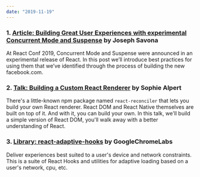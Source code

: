 ```yaml
---
date: "2019-11-19"
---
```


### 1. [Article: Building Great User Experiences with experimental Concurrent Mode and Suspense](https://reactjs.org/blog/2019/11/06/building-great-user-experiences-with-concurrent-mode-and-suspense.html) by Joseph Savona

At React Conf 2019, Concurrent Mode and Suspense were announced in an experimental release of React. In this post we’ll introduce best practices for using them that we’ve identified through the process of building the new facebook.com.

### 2. [Talk: Building a Custom React Renderer](https://www.youtube.com/watch?v=CGpMlWVcHok) by Sophie Alpert

There's a little-known npm package named `react-reconciler` that lets you build your own React renderer. React DOM and React Native themselves are built on top of it. And with it, you can build your own. In this talk, we'll build a simple version of React DOM, you'll walk away with a better understanding of React.

### 3. [Library: react-adaptive-hooks](https://github.com/GoogleChromeLabs/react-adaptive-hooks) by GoogleChromeLabs

Deliver experiences best suited to a user's device and network constraints. This is a suite of React Hooks and utilities for adaptive loading based on a user's network, cpu, etc.
